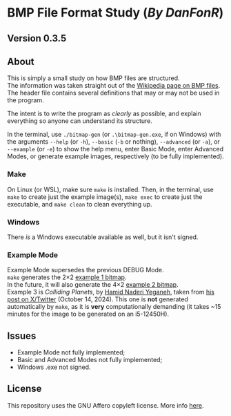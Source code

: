 # BMP File Format Study (*By DanFonR*)

## Version 0.3.5

## About

This is simply a small study on how BMP files are structured.  
The information was taken straight out of the [Wikipedia page on BMP files](https://en.wikipedia.org/wiki/BMP_file_format).  
The header file contains several definitions that may or may not be used in the program.  

The intent is to write the program as *clearly* as possible, and explain everything so anyone can understand its structure.  

In the terminal, use ```./bitmap-gen``` (or ```.\bitmap-gen.exe```, if on Windows) with the arguments ```--help``` (or ```-h```), ```--basic``` (```-b``` or nothing), ```--advanced``` (or ```-a```), or ```--example``` (or ```-e```) to show the help menu, enter Basic Mode, enter Advanced Modes, or generate example images, respectively (to be fully implemented).  

### Make

On Linux (or WSL), make sure ```make``` is installed. Then, in the terminal, use ```make``` to create just the example image(s), ```make exec``` to create just the executable, and ```make clean``` to clean everything up.  

### Windows

There *is* a Windows executable available as well, but it isn't signed.  

### Example Mode

Example Mode supersedes the previous DEBUG Mode.  
```make``` generates the 2×2 [example 1 bitmap](https://upload.wikimedia.org/wikipedia/commons/e/e8/Bmp_format.svg).  
In the future, it will also generate the 4×2 [example 2 bitmap](https://upload.wikimedia.org/wikipedia/commons/thumb/3/36/Bmp_format2.svg/390px-Bmp_format2.svg.png).  
Example 3 is _Colliding Planets_, by [Hamid Naderi Yeganeh](https://en.wikipedia.org/wiki/Hamid_Naderi_Yeganeh), taken from [his post on X/Twitter](https://x.com/naderi_yeganeh/status/1845760888512414061) (October 14, 2024). This one is **not** generated automatically by ```make```, as it is **very** computationally demanding (it takes ~15 minutes for the image to be generated on an i5-12450H).  

## Issues

- Example Mode not fully implemented;  
- Basic and Advanced Modes not fully implemented;  
- Windows .exe not signed.    

## License

This repository uses the GNU Affero copyleft license. More info [here](https://www.gnu.org/licenses/agpl-3.0.en.html).  
